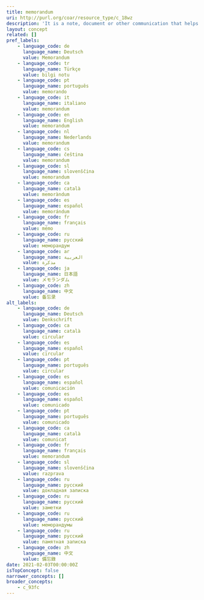 ```yaml
---
title: memorandum
uri: http://purl.org/coar/resource_type/c_18wz
description: 'It is a note, document or other communication that helps the memory by recording events or observations on a topic. A memorandum can have only a certain number of formats; it may have a format specific to an office or institution.   [Source: https://en.wikipedia.org/wiki/Memorandum]'
layout: concept
related: []
pref_labels:
    - language_code: de
      language_name: Deutsch
      value: Memorandum
    - language_code: tr
      language_name: Türkçe
      value: bilgi notu
    - language_code: pt
      language_name: português
      value: memorando
    - language_code: it
      language_name: italiano
      value: memorandum
    - language_code: en
      language_name: English
      value: memorandum
    - language_code: nl
      language_name: Nederlands
      value: memorandum
    - language_code: cs
      language_name: čeština
      value: memorandum
    - language_code: sl
      language_name: slovenščina
      value: memorandum
    - language_code: ca
      language_name: català
      value: memoràndum
    - language_code: es
      language_name: español
      value: memorándum
    - language_code: fr
      language_name: français
      value: mémo
    - language_code: ru
      language_name: русский
      value: меморандум
    - language_code: ar
      language_name: العربية
      value: مذكرة
    - language_code: ja
      language_name: 日本語
      value: メモランダム
    - language_code: zh
      language_name: 中文
      value: 备忘录
alt_labels:
    - language_code: de
      language_name: Deutsch
      value: Denkschrift
    - language_code: ca
      language_name: català
      value: circular
    - language_code: es
      language_name: español
      value: circular
    - language_code: pt
      language_name: português
      value: circular
    - language_code: es
      language_name: español
      value: comunicación
    - language_code: es
      language_name: español
      value: comunicado
    - language_code: pt
      language_name: português
      value: comunicado
    - language_code: ca
      language_name: català
      value: comunicat
    - language_code: fr
      language_name: français
      value: memorandum
    - language_code: sl
      language_name: slovenščina
      value: razprava
    - language_code: ru
      language_name: русский
      value: докладная записка
    - language_code: ru
      language_name: русский
      value: заметки
    - language_code: ru
      language_name: русский
      value: меморандумы
    - language_code: ru
      language_name: русский
      value: памятная записка
    - language_code: zh
      language_name: 中文
      value: 備忘錄
date: 2021-02-03T00:00:00Z
isTopConcept: false
narrower_concepts: []
broader_concepts:
    - c_93fc
---
```


